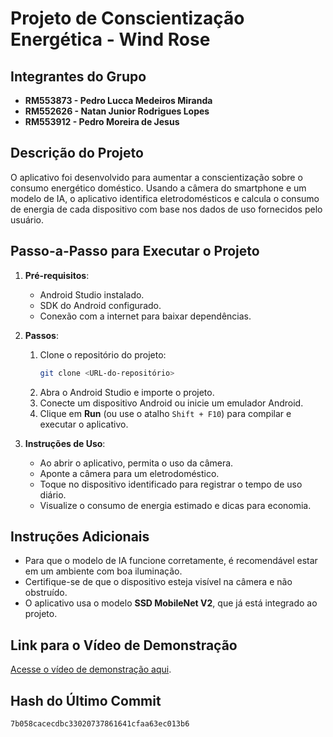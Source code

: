 
# Projeto de Conscientização Energética - Wind Rose

## Integrantes do Grupo
- **RM553873 - Pedro Lucca Medeiros Miranda**
- **RM552626 - Natan Junior Rodrigues Lopes**
- **RM553912 - Pedro Moreira de Jesus**

## Descrição do Projeto
O aplicativo foi desenvolvido para aumentar a conscientização sobre o consumo energético doméstico. Usando a câmera do smartphone e um modelo de IA, o aplicativo identifica eletrodomésticos e calcula o consumo de energia de cada dispositivo com base nos dados de uso fornecidos pelo usuário.

## Passo-a-Passo para Executar o Projeto

1. **Pré-requisitos**:
   - Android Studio instalado.
   - SDK do Android configurado.
   - Conexão com a internet para baixar dependências.

2. **Passos**:
   1. Clone o repositório do projeto:
      ```bash
      git clone <URL-do-repositório>
      ```
   2. Abra o Android Studio e importe o projeto.
   3. Conecte um dispositivo Android ou inicie um emulador Android.
   4. Clique em **Run** (ou use o atalho `Shift + F10`) para compilar e executar o aplicativo.

3. **Instruções de Uso**:
   - Ao abrir o aplicativo, permita o uso da câmera.
   - Aponte a câmera para um eletrodoméstico.
   - Toque no dispositivo identificado para registrar o tempo de uso diário.
   - Visualize o consumo de energia estimado e dicas para economia.

## Instruções Adicionais
- Para que o modelo de IA funcione corretamente, é recomendável estar em um ambiente com boa iluminação.
- Certifique-se de que o dispositivo esteja visível na câmera e não obstruído.
- O aplicativo usa o modelo **SSD MobileNet V2**, que já está integrado ao projeto.

## Link para o Vídeo de Demonstração
[Acesse o vídeo de demonstração aqui](https://www.youtube.com/watch?v=2B-IegtWhPU).

## Hash do Último Commit
```
7b058cacecdbc33020737861641cfaa63ec013b6
```
